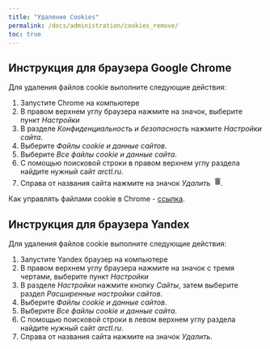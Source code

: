 ```yaml
---
title: "Удаление Cookies"
permalink: /docs/administration/cookies_remove/
toc: true
---
```


## Инструкция для браузера Google Chrome

Для удаления файлов cookie выполните следующие действия:

  1. Запустите Chrome на компьютере
  2. В правом верхнем углу браузера нажмите на значок, выберите пункт
*Настройки*
  3. В разделе *Конфиденциальность и безопасность* нажмите *Настройки сайта*.
  4. Выберите *Файлы cookie и данные сайтов*.
  5. Выберите *Все файлы cookie и данные сайта*.
  6. С помощью поисковой строки в правом верхнем углу раздела найдите нужный сайт *arctl.ru*.
  7. Справа от названия сайта нажмите на значок *Удалить* ![](../../assets/images/delete.png).

Как управлять файлами cookie в Chrome - [ссылка](https://support.google.com/chrome/answer/95647).

## Инструкция для браузера Yandex

Для удаления файлов cookie выполните следующие действия:

  1. Запустите Yandex браузер на компьютере
  2. В правом верхнем углу браузера нажмите на значок с тремя чертами, выберите пункт
*Настройки*
  3. В разделе *Настройки* нажмите кнопку *Сайты*, затем выберите раздел *Расширенные настройки сайтов*.
  4. Выберите *Файлы cookie и данные сайтов*.
  5. Выберите *Все файлы cookie и данные сайта*.
  6. С помощью поисковой строки в левом верхнем углу раздела найдите нужный сайт *arctl.ru*.
  7. Справа от названия сайта нажмите на значок *Удалить*.
